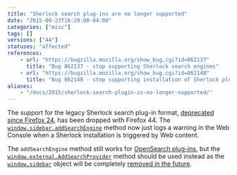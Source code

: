 ```yaml
---
title: "Sherlock search plug-ins are no longer supported"
date: "2015-09-23T16:29:00-04:00"
categories: ["misc"]
tags: []
versions: ["44"]
statuses: "affected"
references:
    - url: "https://bugzilla.mozilla.org/show_bug.cgi?id=862137"
      title: "Bug 862137 - stop supporting Sherlock search engines"
    - url: "https://bugzilla.mozilla.org/show_bug.cgi?id=862148"
      title: "Bug 862148 - stop supporting installation of Sherlock plugins from the web"
aliases:
    - "/docs/2015/sherlock-search-plugin-is-no-longer-supported/"
---
```

The support for the legacy Sherlock search plug-in format, [deprecated since Firefox 24](https://www.fxsitecompat.com/en-CA/docs/2013/support-for-sherlock-search-plug-ins-has-been-deprecated/), has been dropped with Firefox 44. The [`window.sidebar.addSearchEngine`](https://developer.mozilla.org/en-US/docs/Adding_search_engines_from_web_pages#Installing_Sherlock_plugins) method now just logs a warning in the Web Console when a Sherlock installation is triggered by Web content.

The `addSearchEngine` method still works for [OpenSearch plug-ins](https://developer.mozilla.org/en-US/Add-ons/Creating_OpenSearch_plugins_for_Firefox), but the [`window.external.AddSearchProvider`](https://developer.mozilla.org/en-US/docs/Adding_search_engines_from_web_pages#Installing_OpenSearch_plugins) method should be used instead as the [`window.sidebar`](https://developer.mozilla.org/en-US/docs/Web/API/Window/sidebar) object will be completely [removed in the future](https://www.fxsitecompat.com/en-CA/docs/2015/window-sidebar-will-be-removed/).
